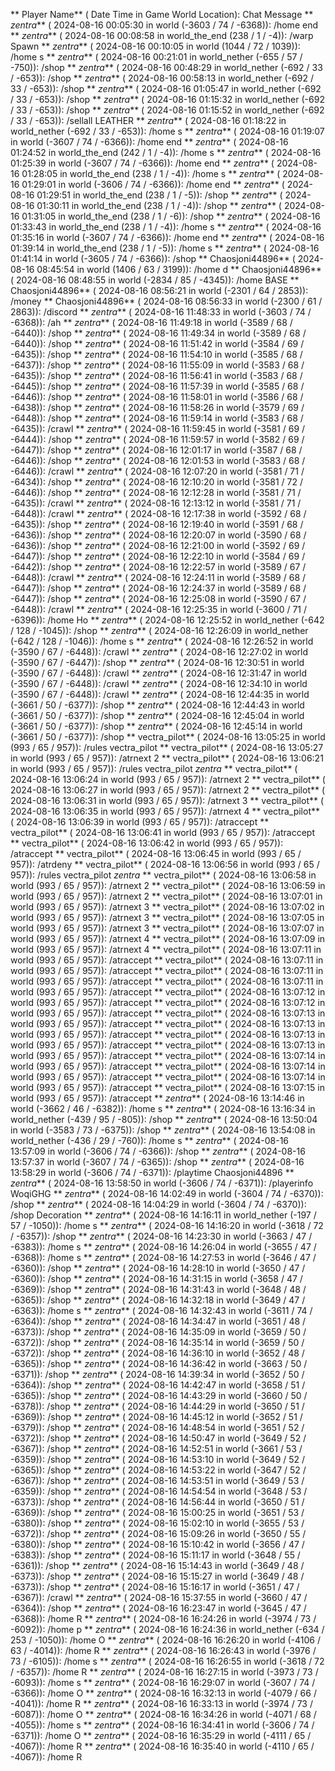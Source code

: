** Player Name** ( Date  Time in  Game World Location):  Chat Message
** _zentra_** ( 2024-08-16  00:05:30 in  world (-3603 / 74 / -6368)): /home end
** _zentra_** ( 2024-08-16  00:08:58 in  world_the_end (238 / 1 / -4)): /warp Spawn
** _zentra_** ( 2024-08-16  00:10:05 in  world (1044 / 72 / 1039)): /home s
** _zentra_** ( 2024-08-16  00:21:01 in  world_nether (-655 / 57 / -750)): /shop
** _zentra_** ( 2024-08-16  00:48:29 in  world_nether (-692 / 33 / -653)): /shop
** _zentra_** ( 2024-08-16  00:58:13 in  world_nether (-692 / 33 / -653)): /shop
** _zentra_** ( 2024-08-16  01:05:47 in  world_nether (-692 / 33 / -653)): /shop
** _zentra_** ( 2024-08-16  01:15:32 in  world_nether (-692 / 33 / -653)): /shop
** _zentra_** ( 2024-08-16  01:15:52 in  world_nether (-692 / 33 / -653)): /sellall LEATHER
** _zentra_** ( 2024-08-16  01:18:22 in  world_nether (-692 / 33 / -653)): /home s
** _zentra_** ( 2024-08-16  01:19:07 in  world (-3607 / 74 / -6366)): /home end
** _zentra_** ( 2024-08-16  01:24:52 in  world_the_end (242 / 1 / -4)): /home s
** _zentra_** ( 2024-08-16  01:25:39 in  world (-3607 / 74 / -6366)): /home end
** _zentra_** ( 2024-08-16  01:28:05 in  world_the_end (238 / 1 / -4)): /home s
** _zentra_** ( 2024-08-16  01:29:01 in  world (-3606 / 74 / -6366)): /home end
** _zentra_** ( 2024-08-16  01:29:51 in  world_the_end (238 / 1 / -5)): /shop
** _zentra_** ( 2024-08-16  01:30:11 in  world_the_end (238 / 1 / -4)): /shop
** _zentra_** ( 2024-08-16  01:31:05 in  world_the_end (238 / 1 / -6)): /shop
** _zentra_** ( 2024-08-16  01:33:43 in  world_the_end (238 / 1 / -4)): /home s
** _zentra_** ( 2024-08-16  01:35:16 in  world (-3607 / 74 / -6366)): /home end
** _zentra_** ( 2024-08-16  01:39:14 in  world_the_end (238 / 1 / -5)): /home s
** _zentra_** ( 2024-08-16  01:41:14 in  world (-3605 / 74 / -6366)): /shop
** Chaosjoni44896** ( 2024-08-16  08:45:54 in  world (1406 / 63 / 3199)): /home d
** Chaosjoni44896** ( 2024-08-16  08:48:55 in  world (-2834 / 85 / -4345)): /home BASE
** Chaosjoni44896** ( 2024-08-16  08:56:21 in  world (-2301 / 64 / 2853)): /money
** Chaosjoni44896** ( 2024-08-16  08:56:33 in  world (-2300 / 61 / 2863)): /discord
** _zentra_** ( 2024-08-16  11:48:33 in  world (-3603 / 74 / -6368)): /ah
** _zentra_** ( 2024-08-16  11:49:18 in  world (-3589 / 68 / -6440)): /shop
** _zentra_** ( 2024-08-16  11:49:34 in  world (-3589 / 68 / -6440)): /shop
** _zentra_** ( 2024-08-16  11:51:42 in  world (-3584 / 69 / -6435)): /shop
** _zentra_** ( 2024-08-16  11:54:10 in  world (-3585 / 68 / -6437)): /shop
** _zentra_** ( 2024-08-16  11:55:09 in  world (-3583 / 68 / -6435)): /shop
** _zentra_** ( 2024-08-16  11:56:41 in  world (-3583 / 68 / -6445)): /shop
** _zentra_** ( 2024-08-16  11:57:39 in  world (-3585 / 68 / -6446)): /shop
** _zentra_** ( 2024-08-16  11:58:01 in  world (-3586 / 68 / -6438)): /shop
** _zentra_** ( 2024-08-16  11:58:26 in  world (-3579 / 69 / -6448)): /shop
** _zentra_** ( 2024-08-16  11:59:14 in  world (-3583 / 68 / -6435)): /crawl
** _zentra_** ( 2024-08-16  11:59:45 in  world (-3581 / 69 / -6444)): /shop
** _zentra_** ( 2024-08-16  11:59:57 in  world (-3582 / 69 / -6447)): /shop
** _zentra_** ( 2024-08-16  12:01:17 in  world (-3587 / 68 / -6446)): /shop
** _zentra_** ( 2024-08-16  12:01:53 in  world (-3583 / 68 / -6446)): /crawl
** _zentra_** ( 2024-08-16  12:07:20 in  world (-3581 / 71 / -6434)): /shop
** _zentra_** ( 2024-08-16  12:10:20 in  world (-3581 / 72 / -6446)): /shop
** _zentra_** ( 2024-08-16  12:12:28 in  world (-3581 / 71 / -6435)): /crawl
** _zentra_** ( 2024-08-16  12:13:12 in  world (-3581 / 71 / -6448)): /crawl
** _zentra_** ( 2024-08-16  12:17:38 in  world (-3592 / 68 / -6435)): /shop
** _zentra_** ( 2024-08-16  12:19:40 in  world (-3591 / 68 / -6436)): /shop
** _zentra_** ( 2024-08-16  12:20:07 in  world (-3590 / 68 / -6436)): /shop
** _zentra_** ( 2024-08-16  12:21:00 in  world (-3592 / 69 / -6447)): /shop
** _zentra_** ( 2024-08-16  12:22:10 in  world (-3584 / 69 / -6442)): /shop
** _zentra_** ( 2024-08-16  12:22:57 in  world (-3589 / 67 / -6448)): /crawl
** _zentra_** ( 2024-08-16  12:24:11 in  world (-3589 / 68 / -6447)): /shop
** _zentra_** ( 2024-08-16  12:24:37 in  world (-3589 / 68 / -6447)): /shop
** _zentra_** ( 2024-08-16  12:25:08 in  world (-3590 / 67 / -6448)): /crawl
** _zentra_** ( 2024-08-16  12:25:35 in  world (-3600 / 71 / -6396)): /home Ho
** _zentra_** ( 2024-08-16  12:25:52 in  world_nether (-642 / 128 / -1045)): /shop
** _zentra_** ( 2024-08-16  12:26:09 in  world_nether (-642 / 128 / -1046)): /home s
** _zentra_** ( 2024-08-16  12:26:52 in  world (-3590 / 67 / -6448)): /crawl
** _zentra_** ( 2024-08-16  12:27:02 in  world (-3590 / 67 / -6447)): /shop
** _zentra_** ( 2024-08-16  12:30:51 in  world (-3590 / 67 / -6448)): /crawl
** _zentra_** ( 2024-08-16  12:31:47 in  world (-3590 / 67 / -6448)): /crawl
** _zentra_** ( 2024-08-16  12:34:10 in  world (-3590 / 67 / -6448)): /crawl
** _zentra_** ( 2024-08-16  12:44:35 in  world (-3661 / 50 / -6377)): /shop
** _zentra_** ( 2024-08-16  12:44:43 in  world (-3661 / 50 / -6377)): /shop
** _zentra_** ( 2024-08-16  12:45:04 in  world (-3661 / 50 / -6377)): /shop
** _zentra_** ( 2024-08-16  12:45:14 in  world (-3661 / 50 / -6377)): /shop
** vectra_pilot** ( 2024-08-16  13:05:25 in  world (993 / 65 / 957)): /rules vectra_pilot
** vectra_pilot** ( 2024-08-16  13:05:27 in  world (993 / 65 / 957)): /atrnext 2
** vectra_pilot** ( 2024-08-16  13:06:21 in  world (993 / 65 / 957)): /rules vectra_pilot _zentra_
** vectra_pilot** ( 2024-08-16  13:06:24 in  world (993 / 65 / 957)): /atrnext 2
** vectra_pilot** ( 2024-08-16  13:06:27 in  world (993 / 65 / 957)): /atrnext 2
** vectra_pilot** ( 2024-08-16  13:06:31 in  world (993 / 65 / 957)): /atrnext 3
** vectra_pilot** ( 2024-08-16  13:06:35 in  world (993 / 65 / 957)): /atrnext 4
** vectra_pilot** ( 2024-08-16  13:06:39 in  world (993 / 65 / 957)): /atraccept
** vectra_pilot** ( 2024-08-16  13:06:41 in  world (993 / 65 / 957)): /atraccept
** vectra_pilot** ( 2024-08-16  13:06:42 in  world (993 / 65 / 957)): /atraccept
** vectra_pilot** ( 2024-08-16  13:06:45 in  world (993 / 65 / 957)): /atrdeny
** vectra_pilot** ( 2024-08-16  13:06:56 in  world (993 / 65 / 957)): /rules vectra_pilot _zentra_
** vectra_pilot** ( 2024-08-16  13:06:58 in  world (993 / 65 / 957)): /atrnext 2
** vectra_pilot** ( 2024-08-16  13:06:59 in  world (993 / 65 / 957)): /atrnext 2
** vectra_pilot** ( 2024-08-16  13:07:01 in  world (993 / 65 / 957)): /atrnext 3
** vectra_pilot** ( 2024-08-16  13:07:02 in  world (993 / 65 / 957)): /atrnext 3
** vectra_pilot** ( 2024-08-16  13:07:05 in  world (993 / 65 / 957)): /atrnext 3
** vectra_pilot** ( 2024-08-16  13:07:07 in  world (993 / 65 / 957)): /atrnext 4
** vectra_pilot** ( 2024-08-16  13:07:09 in  world (993 / 65 / 957)): /atrnext 4
** vectra_pilot** ( 2024-08-16  13:07:11 in  world (993 / 65 / 957)): /atraccept
** vectra_pilot** ( 2024-08-16  13:07:11 in  world (993 / 65 / 957)): /atraccept
** vectra_pilot** ( 2024-08-16  13:07:11 in  world (993 / 65 / 957)): /atraccept
** vectra_pilot** ( 2024-08-16  13:07:11 in  world (993 / 65 / 957)): /atraccept
** vectra_pilot** ( 2024-08-16  13:07:12 in  world (993 / 65 / 957)): /atraccept
** vectra_pilot** ( 2024-08-16  13:07:12 in  world (993 / 65 / 957)): /atraccept
** vectra_pilot** ( 2024-08-16  13:07:13 in  world (993 / 65 / 957)): /atraccept
** vectra_pilot** ( 2024-08-16  13:07:13 in  world (993 / 65 / 957)): /atraccept
** vectra_pilot** ( 2024-08-16  13:07:13 in  world (993 / 65 / 957)): /atraccept
** vectra_pilot** ( 2024-08-16  13:07:13 in  world (993 / 65 / 957)): /atraccept
** vectra_pilot** ( 2024-08-16  13:07:14 in  world (993 / 65 / 957)): /atraccept
** vectra_pilot** ( 2024-08-16  13:07:14 in  world (993 / 65 / 957)): /atraccept
** vectra_pilot** ( 2024-08-16  13:07:14 in  world (993 / 65 / 957)): /atraccept
** vectra_pilot** ( 2024-08-16  13:07:15 in  world (993 / 65 / 957)): /atraccept
** _zentra_** ( 2024-08-16  13:14:46 in  world (-3662 / 46 / -6382)): /home s
** _zentra_** ( 2024-08-16  13:16:34 in  world_nether (-439 / 95 / -805)): /shop
** _zentra_** ( 2024-08-16  13:50:04 in  world (-3583 / 73 / -6375)): /shop
** _zentra_** ( 2024-08-16  13:54:08 in  world_nether (-436 / 29 / -760)): /home s
** _zentra_** ( 2024-08-16  13:57:09 in  world (-3606 / 74 / -6366)): /shop
** _zentra_** ( 2024-08-16  13:57:37 in  world (-3607 / 74 / -6365)): /shop
** _zentra_** ( 2024-08-16  13:58:29 in  world (-3606 / 74 / -6371)): /playtime Chaosjoni44896
** _zentra_** ( 2024-08-16  13:58:50 in  world (-3606 / 74 / -6371)): /playerinfo WoqiGHG
** _zentra_** ( 2024-08-16  14:02:49 in  world (-3604 / 74 / -6370)): /shop
** _zentra_** ( 2024-08-16  14:04:29 in  world (-3604 / 74 / -6370)): /shop Decoration
** _zentra_** ( 2024-08-16  14:16:11 in  world_nether (-197 / 57 / -1050)): /home s
** _zentra_** ( 2024-08-16  14:16:20 in  world (-3618 / 72 / -6357)): /shop
** _zentra_** ( 2024-08-16  14:23:30 in  world (-3663 / 47 / -6383)): /home s
** _zentra_** ( 2024-08-16  14:26:04 in  world (-3655 / 47 / -6368)): /home s
** _zentra_** ( 2024-08-16  14:27:53 in  world (-3646 / 47 / -6360)): /shop
** _zentra_** ( 2024-08-16  14:28:10 in  world (-3650 / 47 / -6360)): /shop
** _zentra_** ( 2024-08-16  14:31:15 in  world (-3658 / 47 / -6369)): /shop
** _zentra_** ( 2024-08-16  14:31:43 in  world (-3648 / 48 / -6365)): /shop
** _zentra_** ( 2024-08-16  14:32:18 in  world (-3649 / 47 / -6363)): /home s
** _zentra_** ( 2024-08-16  14:32:43 in  world (-3611 / 74 / -6364)): /shop
** _zentra_** ( 2024-08-16  14:34:47 in  world (-3651 / 48 / -6373)): /shop
** _zentra_** ( 2024-08-16  14:35:09 in  world (-3659 / 50 / -6372)): /shop
** _zentra_** ( 2024-08-16  14:35:14 in  world (-3659 / 50 / -6372)): /shop
** _zentra_** ( 2024-08-16  14:36:10 in  world (-3652 / 48 / -6365)): /shop
** _zentra_** ( 2024-08-16  14:36:42 in  world (-3663 / 50 / -6371)): /shop
** _zentra_** ( 2024-08-16  14:39:34 in  world (-3652 / 50 / -6364)): /shop
** _zentra_** ( 2024-08-16  14:42:47 in  world (-3658 / 51 / -6365)): /shop
** _zentra_** ( 2024-08-16  14:43:29 in  world (-3660 / 50 / -6378)): /shop
** _zentra_** ( 2024-08-16  14:44:29 in  world (-3650 / 51 / -6369)): /shop
** _zentra_** ( 2024-08-16  14:45:12 in  world (-3652 / 51 / -6379)): /shop
** _zentra_** ( 2024-08-16  14:48:54 in  world (-3651 / 52 / -6372)): /shop
** _zentra_** ( 2024-08-16  14:50:47 in  world (-3649 / 52 / -6367)): /shop
** _zentra_** ( 2024-08-16  14:52:51 in  world (-3661 / 53 / -6359)): /shop
** _zentra_** ( 2024-08-16  14:53:10 in  world (-3649 / 52 / -6365)): /shop
** _zentra_** ( 2024-08-16  14:53:22 in  world (-3647 / 52 / -6367)): /shop
** _zentra_** ( 2024-08-16  14:53:51 in  world (-3649 / 53 / -6359)): /shop
** _zentra_** ( 2024-08-16  14:54:54 in  world (-3648 / 53 / -6373)): /shop
** _zentra_** ( 2024-08-16  14:56:44 in  world (-3650 / 51 / -6369)): /shop
** _zentra_** ( 2024-08-16  15:00:25 in  world (-3651 / 53 / -6380)): /shop
** _zentra_** ( 2024-08-16  15:02:10 in  world (-3655 / 53 / -6372)): /shop
** _zentra_** ( 2024-08-16  15:09:26 in  world (-3650 / 55 / -6380)): /shop
** _zentra_** ( 2024-08-16  15:10:42 in  world (-3656 / 47 / -6383)): /shop
** _zentra_** ( 2024-08-16  15:11:17 in  world (-3648 / 55 / -6361)): /shop
** _zentra_** ( 2024-08-16  15:14:43 in  world (-3649 / 48 / -6373)): /shop
** _zentra_** ( 2024-08-16  15:15:27 in  world (-3649 / 48 / -6373)): /shop
** _zentra_** ( 2024-08-16  15:16:17 in  world (-3651 / 47 / -6367)): /crawl
** _zentra_** ( 2024-08-16  15:37:55 in  world (-3660 / 47 / -6364)): /shop
** _zentra_** ( 2024-08-16  16:23:47 in  world (-3645 / 47 / -6368)): /home R
** _zentra_** ( 2024-08-16  16:24:26 in  world (-3974 / 73 / -6092)): /home p
** _zentra_** ( 2024-08-16  16:24:36 in  world_nether (-634 / 253 / -1050)): /home O
** _zentra_** ( 2024-08-16  16:26:20 in  world (-4106 / 63 / -4014)): /home R
** _zentra_** ( 2024-08-16  16:26:43 in  world (-3976 / 73 / -6105)): /home s
** _zentra_** ( 2024-08-16  16:26:55 in  world (-3618 / 72 / -6357)): /home R
** _zentra_** ( 2024-08-16  16:27:15 in  world (-3973 / 73 / -6093)): /home s
** _zentra_** ( 2024-08-16  16:29:07 in  world (-3607 / 74 / -6366)): /home O
** _zentra_** ( 2024-08-16  16:32:13 in  world (-4079 / 66 / -4041)): /home R
** _zentra_** ( 2024-08-16  16:33:13 in  world (-3974 / 73 / -6087)): /home O
** _zentra_** ( 2024-08-16  16:34:26 in  world (-4071 / 68 / -4055)): /home s
** _zentra_** ( 2024-08-16  16:34:41 in  world (-3606 / 74 / -6371)): /home O
** _zentra_** ( 2024-08-16  16:35:29 in  world (-4111 / 65 / -4067)): /home R
** _zentra_** ( 2024-08-16  16:35:40 in  world (-4110 / 65 / -4067)): /home R
